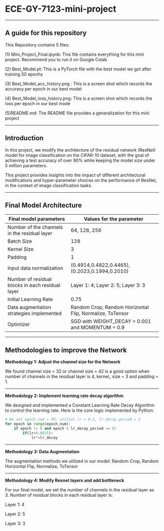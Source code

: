 # ECE-GY-7123-mini-project    

-------------------------------------------------------------------------------------------------------------

## A guide for this repository

This Repository contains 5 files:

(1) Mini_Project_Final.ipynb: This file contains everything for this mini project. Recommend you to run it on Google Colab

(2) Best_Model.pt: This is a PyTorch file with the best model we got after training 50 epochs

(3) Best_Model_acc_history.png : This is a screen shot which records the accuracy per epoch in our best model

(4) Best_Model_loss_history.png: This is a screen shot which records the loss per epoch in our best mode

(5)README.md: The README file provides a generalization for this mini project

---------------------------------------------------------------------------------------------------

## **Introduction**

In this project, we modify the architecture of the residual network (ResNet) model for image classification on the CIFAR-10 dataset, with the goal of achieving a test accuracy of over 90% while keeping the model size under 5 million parameters. 

This project provides insights into the impact of different architectural modifications and hyper-parameter choices on the performance of ResNet, in the context of image classification tasks.

-------------------------------------------------------------------------

## Final Model Architecture

| Final model parameters                           | Values for the parameter                                 |
| ------------------------------------------------ | -------------------------------------------------------- |
| Number of the channels in the residual layer     | 64, 128, 256                                             |
| Batch Size                                       | 128                                                      |
| Kernel Size                                      | 3                                                        |
| Padding                                          | 1                                                        |
| Input data normalization                         | (0.4914,0.4822,0.4465), (0.2023,0.1994,0.2010)           |
| Number of residual blocks in each residual layer | Layer 1: 4;   Layer 2: 5;   Layer 3: 3                   |
| Initial Learning Rate                            | 0.75                                                     |
| Data augmentation strategies implemented         | Random Crop, Random Horizontal Flip, Normalize, ToTensor |
| Optimizer                                        | SGD with WEIGHT_DECAY = 0.001 and MOMENTUM = 0.9         |



------------------------------------------------------------------------

## **Methodologies to improve the Network**

**Methodology 1: Adjust the channel size for the Network** 

We found channel size = 32 or channel size = 42 is a good option when number of channels in the residual layer is 4, kernel_ size = 3 and padding = 1.

---------------------------------------------------------------------

**Methodology 2: Implement learning rate decay algorithm**

We designed and implemented a Constant Learning Rate Decay Algorithm to control the learning rate. Here is the core logic implemented by Python:

```python
# We set epoch_num = 50, initial lr = 0.1, lr_decay_period = 2
for epoch in range(epoch_num):
    if epoch != 0 and epoch % lr_decay_period == 0:
        if(lr>0.0015):
            lr*=lr_decay
```



---------------------------------------------------------------------

**Methodology  3: Data Augmentation**

The augmentation methods we utilized in our model: Random Crop, Random Horizontal Flip, Normalize, ToTensor


---------------------------------------------------------------------

**Methodology 4: Modify Resnet layers and add bottleneck**

For our final model, we set the number of channels in the residual layer as 3. Number of residual blocks in each residual layer is: 

Layer 1: 4

Layer 2: 5

Layer 3: 3













